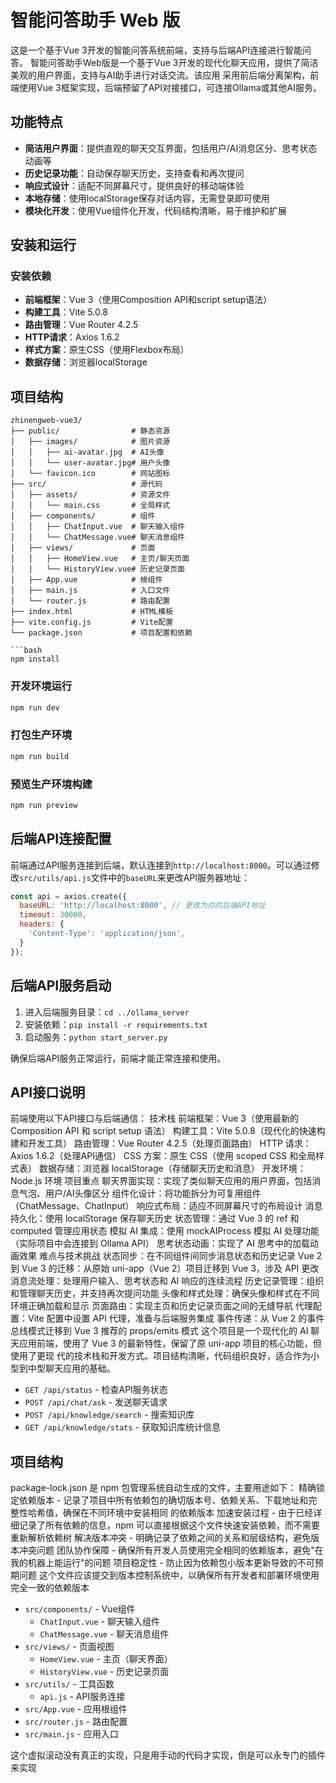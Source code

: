 # 智能问答助手 Web 版

这是一个基于Vue 3开发的智能问答系统前端，支持与后端API连接进行智能问答。
智能问答助手Web版是一个基于Vue 3开发的现代化聊天应用，提供了简洁美观的用户界面，支持与AI助手进行对话交流。该应用
采用前后端分离架构，前端使用Vue 3框架实现，后端预留了API对接接口，可连接Ollama或其他AI服务。

## 功能特点

- **简洁用户界面**：提供直观的聊天交互界面，包括用户/AI消息区分、思考状态动画等
- **历史记录功能**：自动保存聊天历史，支持查看和再次提问
- **响应式设计**：适配不同屏幕尺寸，提供良好的移动端体验
- **本地存储**：使用localStorage保存对话内容，无需登录即可使用
- **模块化开发**：使用Vue组件化开发，代码结构清晰，易于维护和扩展

## 安装和运行

### 安装依赖
- **前端框架**：Vue 3（使用Composition API和script setup语法）
- **构建工具**：Vite 5.0.8
- **路由管理**：Vue Router 4.2.5
- **HTTP请求**：Axios 1.6.2
- **样式方案**：原生CSS（使用Flexbox布局）
- **数据存储**：浏览器localStorage
## 项目结构

```
zhinengweb-vue3/
├── public/                # 静态资源
│   ├── images/            # 图片资源
│   │   ├── ai-avatar.jpg  # AI头像
│   │   └── user-avatar.jpg# 用户头像
│   └── favicon.ico        # 网站图标
├── src/                   # 源代码
│   ├── assets/            # 资源文件
│   │   └── main.css       # 全局样式
│   ├── components/        # 组件
│   │   ├── ChatInput.vue  # 聊天输入组件
│   │   └── ChatMessage.vue# 聊天消息组件
│   ├── views/             # 页面
│   │   ├── HomeView.vue   # 主页/聊天页面
│   │   └── HistoryView.vue# 历史记录页面
│   ├── App.vue            # 根组件
│   ├── main.js            # 入口文件
│   └── router.js          # 路由配置
├── index.html             # HTML模板
├── vite.config.js         # Vite配置
└── package.json           # 项目配置和依赖

```bash
npm install
```

### 开发环境运行

```bash
npm run dev
```

### 打包生产环境

```bash
npm run build
```

### 预览生产环境构建

```bash
npm run preview
```

## 后端API连接配置

前端通过API服务连接到后端，默认连接到`http://localhost:8000`。可以通过修改`src/utils/api.js`文件中的`baseURL`来更改API服务器地址：

```javascript
const api = axios.create({
  baseURL: 'http://localhost:8000', // 更改为你的后端API地址
  timeout: 30000,
  headers: {
    'Content-Type': 'application/json',
  }
});
```

## 后端API服务启动

1. 进入后端服务目录：`cd ../ollama_server`
2. 安装依赖：`pip install -r requirements.txt`
3. 启动服务：`python start_server.py`

确保后端API服务正常运行，前端才能正常连接和使用。

## API接口说明

前端使用以下API接口与后端通信：
技术栈
前端框架：Vue 3（使用最新的 Composition API 和 script setup 语法）
构建工具：Vite 5.0.8（现代化的快速构建和开发工具）
路由管理：Vue Router 4.2.5（处理页面路由）
HTTP 请求：Axios 1.6.2（处理API通信）
CSS 方案：原生 CSS（使用 scoped CSS 和全局样式表）
数据存储：浏览器 localStorage（存储聊天历史和消息）
开发环境：Node.js 环境
项目重点
聊天界面实现：实现了类似聊天应用的用户界面，包括消息气泡、用户/AI头像区分
组件化设计：将功能拆分为可复用组件（ChatMessage、ChatInput）
响应式布局：适应不同屏幕尺寸的布局设计
消息持久化：使用 localStorage 保存聊天历史
状态管理：通过 Vue 3 的 ref 和 computed 管理应用状态
模拟 AI 集成：使用 mockAIProcess 模拟 AI 处理功能（实际项目中会连接到 Ollama API）
思考状态动画：实现了 AI 思考中的加载动画效果
难点与技术挑战
状态同步：在不同组件间同步消息状态和历史记录
Vue 2 到 Vue 3 的迁移：从原始 uni-app（Vue 2）项目迁移到 Vue 3，涉及 API 更改
消息流处理：处理用户输入、思考状态和 AI 响应的连续流程
历史记录管理：组织和管理聊天历史，并支持再次提问功能
头像和样式处理：确保头像和样式在不同环境正确加载和显示
页面路由：实现主页和历史记录页面之间的无缝导航
代理配置：Vite 配置中设置 API 代理，准备与后端服务集成
事件传递：从 Vue 2 的事件总线模式迁移到 Vue 3 推荐的 props/emits 模式
这个项目是一个现代化的 AI 聊天应用前端，使用了 Vue 3 的最新特性，保留了原 uni-app 项目的核心功能，但使用了更现
代的技术栈和开发方式。项目结构清晰，代码组织良好，适合作为小型到中型聊天应用的基础。
- `GET /api/status` - 检查API服务状态
- `POST /api/chat/ask` - 发送聊天请求
- `POST /api/knowledge/search` - 搜索知识库
- `GET /api/knowledge/stats` - 获取知识库统计信息

## 项目结构
package-lock.json 是 npm 包管理系统自动生成的文件，主要用途如下：
精确锁定依赖版本 - 记录了项目中所有依赖包的确切版本号、依赖关系、下载地址和完整性哈希值，确保在不同环境中安装相同
的依赖版本
加速安装过程 - 由于已经详细记录了所有依赖的信息，npm 可以直接根据这个文件快速安装依赖，而不需要重新解析依赖树
解决版本冲突 - 明确记录了依赖之间的关系和层级结构，避免版本冲突问题
团队协作保障 - 确保所有开发人员使用完全相同的依赖版本，避免"在我的机器上能运行"的问题
项目稳定性 - 防止因为依赖包小版本更新导致的不可预期问题
这个文件应该提交到版本控制系统中，以确保所有开发者和部署环境使用完全一致的依赖版本
- `src/components/` - Vue组件
  - `ChatInput.vue` - 聊天输入组件
  - `ChatMessage.vue` - 聊天消息组件
- `src/views/` - 页面视图
  - `HomeView.vue` - 主页（聊天界面）
  - `HistoryView.vue` - 历史记录页面
- `src/utils/` - 工具函数
  - `api.js` - API服务连接
- `src/App.vue` - 应用根组件
- `src/router.js` - 路由配置
- `src/main.js` - 应用入口


这个虚拟滚动没有真正的实现，只是用手动的代码才实现，倒是可以永专门的插件来实现